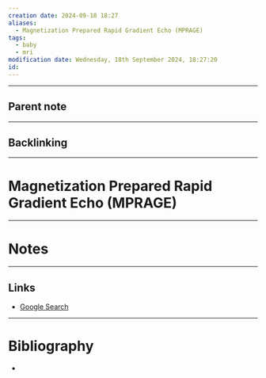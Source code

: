 ```yaml
---
creation date: 2024-09-18 18:27
aliases:
  - Magnetization Prepared Rapid Gradient Echo (MPRAGE)
tags:
  - baby
  - mri
modification date: Wednesday, 18th September 2024, 18:27:20
id:
---
```

---

## Parent note
---
## Backlinking


---
# Magnetization Prepared Rapid Gradient Echo (MPRAGE)


---
# Notes


---
## Links
- [Google Search](https://www.google.com/search?q=Magnetization+Prepared+Rapid+Gradient+Echo+(MPRAGE))

---
# Bibliography
+ 